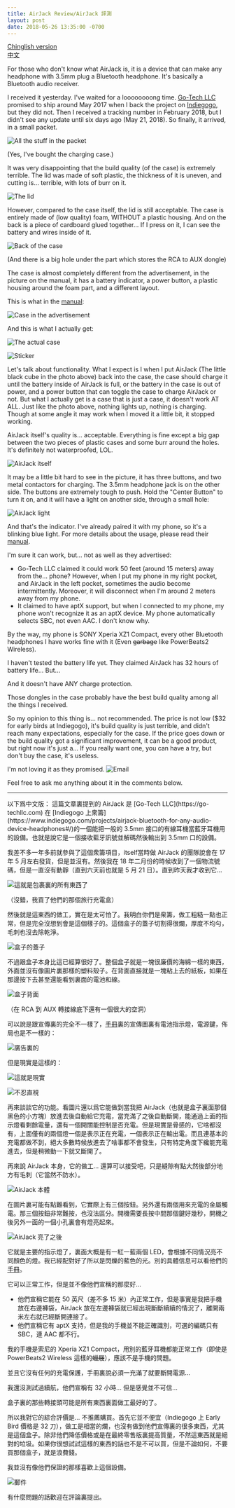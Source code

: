 ```yaml
---
title: AirJack Review/AirJack 評測
layout: post
date: 2018-05-26 13:35:00 -0700
---
```

<a href="#en">Chinglish version</a>  
<a href="#zh">中文</a>

<div id="en"></div>
For those who don't know what AirJack is, it is a device that can make any headphone with 3.5mm plug a Bluetooth headphone. It's basically a Bluetooth audio receiver.

I received it yesterday. I've waited for a loooooooong time. [Go-Tech LLC](https://go-techllc.com) promised to ship around May 2017 when I back the project on [Indiegogo](https://www.indiegogo.com/projects/airjack-bluetooth-for-any-audio-device-headphones#/), but they did not. Then I received a tracking number in February 2018, but I didn't see any update until six days ago (May 21, 2018). So finally, it arrived, in a small packet.

![All the stuff in the packet](../img/airjack_packet.jpg)

(Yes, I've bought the charging case.)

It was very disappointing that the build quality (of the case) is extremely terrible. The lid was made of soft plastic, the thickness of it is uneven, and cutting is... terrible, with lots of burr on it.

![The lid](../img/airjack_case_lid.jpg)

However, compared to the case itself, the lid is still acceptable. The case is entirely made of (low quality) foam, WITHOUT a plastic housing. And on the back is a piece of cardboard glued together... If I press on it, I can see the battery and wires inside of it.

![Back of the case](../img/airjack_case_back.jpg)

(And there is a big hole under the part which stores the RCA to AUX dongle)

The case is almost completely different from the advertisement, in the picture on the manual, it has a battery indicator, a power button, a plastic housing around the foam part, and a different layout.

This is what in the [manual](https://web.archive.org/web/20180526211740/https://static1.squarespace.com/static/5798c3429f74564be3410f9b/t/5b010c9388251b9376380434/1526795414610/AirJack+Manual+Revision+1.04.pdf):

![Case in the advertisement](../img/airjack_case_ad.jpg)

And this is what I actually get:

![The actual case](../img/airjack_case_real.jpg)

![Sticker](../img/sticker_kim_1.jpg)

Let's talk about functionality. What I expect is I when I put AirJack (The little black cube in the photo above) back into the case, the case should charge it until the battery inside of AirJack is full, or the battery in the case is out of power, and a power button that can toggle the case to charge AirJack or not. But what I actually get is a case that is just a case, it doesn't work AT ALL. Just like the photo above, nothing lights up, nothing is charging. Though at some angle it may work when I moved it a little bit, it stopped working. 

AirJack itself's quality is... acceptable. Everything is fine except a big gap between the two pieces of plastic cases and some burr around the holes. It's definitely not waterproofed, LOL.

![AirJack itself](../img/airjack.jpg)

It may be a little bit hard to see in the picture, it has three buttons, and two metal contactors for charging. The 3.5mm headphone jack is on the other side. The buttons are extremely tough to push. Hold the "Center Button" to turn it on, and it will have a light on another side, through a small hole:

![AirJack light](../img/airjack_light.jpg)

And that's the indicator. I've already paired it with my phone, so it's a blinking blue light. For more details about the usage, please read their [manual](https://static1.squarespace.com/static/5798c3429f74564be3410f9b/t/5b010c9388251b9376380434/1526795414610/AirJack+Manual+Revision+1.04.pdf).

I'm sure it can work, but... not as well as they advertised:  
- Go-Tech LLC claimed it could work 50 feet (around 15 meters) away from the... phone? However, when I put my phone in my right pocket, and AirJack in the left pocket, sometimes the audio become intermittently. Moreover, it will disconnect when I'm around 2 meters away from my phone.
- It claimed to have aptX support, but when I connected to my phone, my phone won't recognize it as an aptX device. My phone automatically selects SBC, not even AAC. I don't know why.

By the way, my phone is SONY Xperia XZ1 Compact, every other Bluetooth headphones I have works fine with it (Even ~~garbage~~ like PowerBeats2 Wireless).

I haven't tested the battery life yet. They claimed AirJack has 32 hours of battery life... But...

And it doesn't have ANY charge protection.

Those dongles in the case probably have the best build quality among all the things I received.

So my opinion to this thing is... not recommended. The price is not low ($32 for early birds at Indiegogo), it's build quality is just terrible, and didn't reach many expectations, especially for the case. If the price goes down or the build quality got a significant improvement, it can be a good product, but right now it's just a... <!--garbage--> If you really want one, you can have a try, but don't buy the case, it's useless.

I'm not loving it as they promised.
![Email](../img/airjack_email.jpg)

Feel free to ask me anything about it in the comments below.  

-----

<div id="zh"></div>
以下爲中文版：  
這篇文章裏提到的 AirJack 是 [Go-Tech LLC](https://go-techllc.com) 在 [Indiegogo 上衆籌](https://www.indiegogo.com/projects/airjack-bluetooth-for-any-audio-device-headphones#/)的一個能把一般的 3.5mm 接口的有線耳機當藍牙耳機用的設備。也就是說它是一個接收藍牙訊號並解碼然後輸出到 3.5mm 口的設備。

我差不多一年多前就參與了這個衆籌項目，itself當時做 AirJack 的團隊說會在 17 年 5 月左右發貨，但是並沒有。然後我在 18 年二月份的時候收到了一個物流號碼，但是一直沒有動靜（直到六天前也就是 5 月 21 日）。直到昨天我才收到它...

![這就是包裹裏的所有東西了](../img/airjack_packet.jpg)

（沒錯，我買了他們的那個旅行充電盒）

然後就是這東西的做工，實在是太可怕了。我明白你們是衆籌，做工粗糙一點也正常，但是完全沒想到會是這個樣子的。這個盒子的蓋子切割得很爛，厚度不均勻，毛刺也沒去除乾淨。

![盒子的蓋子](../img/airjack_case_lid.jpg)

不過跟盒子本身比這已經算很好了。整個盒子就是一塊很廉價的海綿一樣的東西，外面並沒有像圖片裏那樣的塑料殼子。在背面直接就是一塊粘上去的紙板，如果在那邊按下去甚至還能看到裏面的電池和線。

![盒子背面](../img/airjack_case_back.jpg)

（在 RCA 到 AUX 轉接線底下還有一個很大的空洞）

可以說是跟宣傳裏的完全不一樣了，[手冊](https://web.archive.org/web/20180526211740/https://static1.squarespace.com/static/5798c3429f74564be3410f9b/t/5b010c9388251b9376380434/1526795414610/AirJack+Manual+Revision+1.04.pdf)裏的宣傳圖裏有電池指示燈，電源鍵，佈局也是不一樣的：

![廣告裏的](../img/airjack_case_ad.jpg)

但是現實是這樣的：

![這就是現實](../img/airjack_case_real.jpg)

![不忍直視](../img/sticker_kim_1.jpg)

再來談談它的功能。看圖片還以爲它能做到當我把 AirJack（也就是盒子裏面那個黑色的小方塊）放進去後自動給它充電，當充滿了之後自動斷開，能通過上面的指示燈看剩餘電量，還有一個開關能控制是否充電。但是現實是骨感的，它啥都沒有，上面僅有的兩個燈一個是表示正在充電，一個表示正在輸出電。而且連基本的充電都做不到，絕大多數時候放進去了啥事都不會發生，只有特定角度下纔能充電進去，但是稍微動一下就又斷開了。

再來說 AirJack 本身，它的做工... 還算可以接受吧，只是縫隙有點大然後部分地方有毛刺（它當然不防水）。

![AirJack 本體](../img/airjack.jpg)

在圖片裏可能有點難看到，它實際上有三個按鈕。另外還有兩個用來充電的金屬觸電。那三個按鈕非常難按，也沒法區分。開機需要長按中間那個鍵好幾秒，開機之後另外一面的一個小孔裏會有燈亮起來。

![AirJack 亮了之後](../img/airjack_light.jpg)

它就是主要的指示燈了，裏面大概是有一紅一藍兩個 LED，會根據不同情況亮不同顏色的燈。我已經配對好了所以是閃爍的藍色的光。別的具體信息可以看他們的[手冊](https://web.archive.org/web/20180526211740/https://static1.squarespace.com/static/5798c3429f74564be3410f9b/t/5b010c9388251b9376380434/1526795414610/AirJack+Manual+Revision+1.04.pdf)。

它可以正常工作，但是並不像他們宣稱的那麼好...

- 他們宣稱它能在 50 英尺（差不多 15 米）內正常工作，但是事實是我把手機放在右邊褲袋，AirJack 放在左邊褲袋就已經出現斷斷續續的情況了，離開兩米左右就已經斷開連接了。
- 他們宣稱它有 aptX 支持，但是我的手機並不能正確識別，可選的編碼只有 SBC，連 AAC 都不行。

我的手機是索尼的 Xperia XZ1 Compact，用別的藍牙耳機都能正常工作（即使是 PowerBeats2 Wireless 這樣的~~蠟屐~~），應該不是手機的問題。

並且它沒有任何的充電保護，手冊裏說必須一充滿了就要斷開電源...

我還沒測試過續航，他們宣稱有 32 小時... 但是感覺並不可信...

盒子裏的那些轉接頭可能是所有東西裏面做工最好的了。

所以我對它的綜合評價是... 不推薦購買。首先它並不便宜（Indiegogo 上 Early Bird 價格是 32 刀），做工是相當的爛，也沒有做到他們宣傳裏的很多東西，尤其是這個盒子。除非他們降低價格或是在最終零售版裏提高質量，不然這東西就是絕對的垃圾。如果你很想試試這樣的東西的話也不是不可以買，但是不論如何，不要買那個盒子，就是浪費錢。

我並沒有像他們保證的那樣喜歡上這個設備。

![郵件](../img/airjack_email.jpg)

有什麼問題的話歡迎在評論裏提出。
